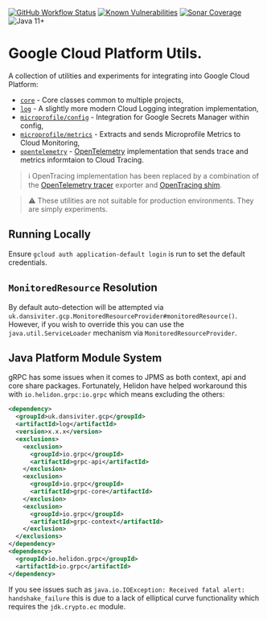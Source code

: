 [![GitHub Workflow Status](https://img.shields.io/github/workflow/status/dansiviter/gcp-util/Build?style=flat-square)](https://github.com/dansiviter/gcp-util/actions/workflows/build.yaml) [![Known Vulnerabilities](https://snyk.io/test/github/dansiviter/gcp-util/badge.svg?style=flat-square)](https://snyk.io/test/github/dansiviter/gcp-util) [![Sonar Coverage](https://img.shields.io/sonar/coverage/dansiviter_gcp-util?server=https%3A%2F%2Fsonarcloud.io&style=flat-square)](https://sonarcloud.io/dashboard?id=dansiviter_gcp-util) ![Java 11+](https://img.shields.io/badge/-Java%2011%2B-informational?style=flat-square)

# Google Cloud Platform Utils. #

A collection of utilities and experiments for integrating into Google Cloud Platform:

* [`core`](/core) - Core classes common to multiple projects,
* [`log`](/log) - A slightly more modern Cloud Logging integration implementation,
* [`microprofile/config`](/microprofile/config) - Integration for Google Secrets Manager within config,
* [`microprofile/metrics`](/microprofile/metrics) - Extracts and sends Microprofile Metrics to Cloud Monitoring,
* [`opentelemetry`](/opentelemetry) - [OpenTelemetry](https://opentelemetry.io) implementation that sends trace and metrics informtaion to Cloud Tracing.

> :information_source: OpenTracing implementation has been replaced by a combination of the [OpenTelemetry tracer](/opentelemetry) exporter and [OpenTracing shim](https://github.com/open-telemetry/opentelemetry-java/tree/main/opentracing-shim).

> :warning: These utilities are not suitable for production environments. They are simply experiments.


## Running Locally ##

Ensure `gcloud auth application-default login` is run to set the default credentials.


## `MonitoredResource` Resolution ##

By default auto-detection will be attempted via `uk.dansiviter.gcp.MonitoredResourceProvider#monitoredResource()`. However, if you wish to override this you can use the `java.util.ServiceLoader` mechanism via `MonitoredResourceProvider`.


## Java Platform Module System ##

gRPC has some issues when it comes to JPMS as both context, api and core share packages. Fortunately, Helidon have helped workaround this with `io.helidon.grpc:io.grpc` which means excluding the others:

```xml
<dependency>
  <groupId>uk.dansiviter.gcp</groupId>
  <artifactId>log</artifactId>
  <version>x.x.x</version>
  <exclusions>
    <exclusion>
      <groupId>io.grpc</groupId>
      <artifactId>grpc-api</artifactId>
    </exclusion>
    <exclusion>
      <groupId>io.grpc</groupId>
      <artifactId>grpc-core</artifactId>
    </exclusion>
    <exclusion>
      <groupId>io.grpc</groupId>
      <artifactId>grpc-context</artifactId>
    </exclusion>
  </exclusions>
</dependency>
<dependency>
  <groupId>io.helidon.grpc</groupId>
  <artifactId>io.grpc</artifactId>
</dependency>
```

If you see issues such as `java.io.IOException: Received fatal alert: handshake_failure` this is due to a lack of elliptical curve functionality which requires the `jdk.crypto.ec` module.
